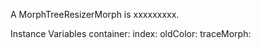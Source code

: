 A MorphTreeResizerMorph is xxxxxxxxx.Instance Variables	container:		<Object>	index:		<Object>	oldColor:		<Object>	traceMorph:		<Object>container	- xxxxxindex	- xxxxxoldColor	- xxxxxtraceMorph	- xxxxx
